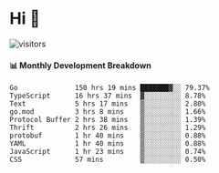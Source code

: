 # Hi 👋
 
![visitors](https://visitor-badge.glitch.me/badge?page_id=sorcererxw.sorcererx)

#### 📊 Monthly Development Breakdown

<!--START_SECTION:waka-->
```text
Go              150 hrs 19 mins ███████▓░░ 79.37%
TypeScript      16 hrs 37 mins  ▓░░░░░░░░░ 8.78%
Text            5 hrs 17 mins   ▒░░░░░░░░░ 2.80%
go.mod          3 hrs 8 mins    ▒░░░░░░░░░ 1.66%
Protocol Buffer 2 hrs 38 mins   ▒░░░░░░░░░ 1.39%
Thrift          2 hrs 26 mins   ▒░░░░░░░░░ 1.29%
protobuf        1 hr 40 mins    ▒░░░░░░░░░ 0.88%
YAML            1 hr 40 mins    ▒░░░░░░░░░ 0.88%
JavaScript      1 hr 23 mins    ▒░░░░░░░░░ 0.74%
CSS             57 mins         ▒░░░░░░░░░ 0.50%
```
<!--END_SECTION:waka-->
